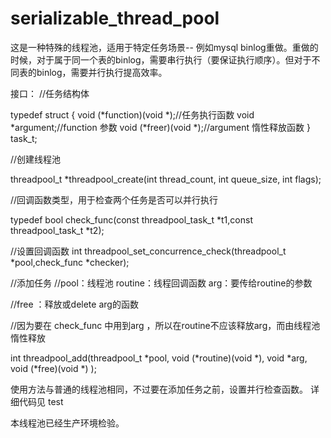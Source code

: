 # serializable_thread_pool
这是一种特殊的线程池，适用于特定任务场景-- 例如mysql binlog重做。重做的时候，对于属于同一个表的binlog，需要串行执行（要保证执行顺序）。但对于不同表的binlog，需要并行执行提高效率。











接口：
//任务结构体

typedef struct {
	void (*function)(void *);//任务执行函数
   	void *argument;//function 参数
	void (*freer)(void *);//argument 惰性释放函数
} task_t;
 
 
//创建线程池

threadpool_t *threadpool_create(int thread_count, int queue_size, int flags);
 
 
//回调函数类型，用于检查两个任务是否可以并行执行

typedef  bool check_func(const threadpool_task_t *t1,const threadpool_task_t *t2);

//设置回调函数
int threadpool_set_concurrence_check(threadpool_t *pool,check_func *checker);
 
 
 
 
 
 
//添加任务 
//pool：线程池  routine：线程回调函数   arg：要传给routine的参数

//free ：释放或delete arg的函数

//因为要在 check_func 中用到arg ，所以在routine不应该释放arg，而由线程池惰性释放

int threadpool_add(threadpool_t *pool, void (*routine)(void *),
                   void *arg, void (*free)(void *) );
                                    
 
使用方法与普通的线程池相同，不过要在添加任务之前，设置并行检查函数。
详细代码见 test

本线程池已经生产环境检验。

